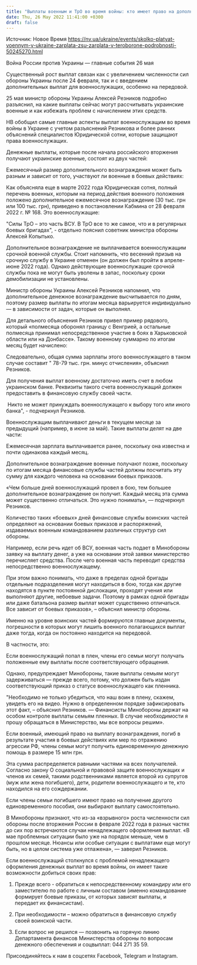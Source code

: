 ```yaml
---
title: "Выплаты военным и ТрО во время войны: кто имеет право на дополнительное вознаграждение, как добиться его оформления, что важно знать о «боевых»"
date: Thu, 26 May 2022 11:41:00 +0300
draft: false
---
```

Источник: Новое Время https://nv.ua/ukraine/events/skolko-platyat-voennym-v-ukraine-zarplata-zsu-zarplata-v-teroborone-podrobnosti-50245270.html


Война России против Украины — главные события 26 мая

Существенный рост выплат связан как с увеличением численности сил обороны Украины после 24 февраля, так и с введением дополнительных выплат для военнослужащих, особенно на передовой. 

25 мая министр обороны Украины Алексей Резников подробно разъяснил, на какие выплаты сейчас могут рассчитывать украинские военные и как избежать проблем с начислением этих средств.

НВ обобщил самые главные аспекты выплат военнослужащим во время войны в Украине с учетом разъяснений Резникова и более ранних объяснений специалистов Юридической сотни, которые защищают права военнослужащих.

Денежные выплаты, которые после начала российского вторжения получают украинские военные, состоят из двух частей:

Ежемесячный размер дополнительного вознаграждения может быть разным и зависит от того, участвуют ли военные в боевых действиях:

Как объясняла еще в марте 2022 года Юридическая сотня, полный перечень военных, которым на период действия военного положения положено дополнительное ежемесячное вознаграждение (30 тыс. грн или 100 тыс. грн), приведено в постановлении Кабмина от 28 февраля 2022 г. № 168. Это военнослужащие:

"Силы ТрО – это часть ВСУ. В ТрО все то же самое, что и в регулярных боевых бригадах", - отдельно пояснил советник министра обороны Алексей Копытько.

Дополнительное вознаграждение не выплачивается военнослужащим срочной военной службы. Стоит напомнить, что весенний призыв на срочную службу в Украине отменен (он должен был пройти в апреле-июне 2022 года). Однако действующие военнослужащие срочной службы пока не могут быть уволены в запас, поскольку сроки демобилизации не установлены.

Министр обороны Украины Алексей Резников напомнил, что дополнительное денежное вознаграждение высчитывается по дням, поэтому размер выплаты по итогам месяца варьируется индивидуально — в зависимости от задач, которые он выполнял.

Для детального объяснения Резников привел пример рядового, который «полмесяца оборонял границу с Венгрией, а остальные полмесяца принимал непосредственное участие в боях в Харьковской области или на Донбассе». Такому военному суммарно по итогам месяц будет начислено:

Следовательно, общая сумма зарплаты этого военнослужащего в таком случае составит " 78-79 тыс. грн. минус отчисления», объяснил Резников.

Для получения выплат военному достаточно иметь счет в любом украинском банке. Реквизиты такого счета военнослужащий должен предоставить в финансовую службу своей части.

 Никто не может принуждать военнослужащего к выбору того или иного банка", - подчеркнул Резников.

Военнослужащим выплачивают деньги в текущем месяце за предыдущий (например, в июне за май). Такие выплаты делят на две части:

Ежемесячная зарплата выплачивается ранее, поскольку она известна и почти одинакова каждый месяц.

Дополнительное вознаграждение военные получают позже, поскольку по итогам месяца финансовые службы частей должны посчитать эту сумму для каждого человека на основании боевых приказов.

«Чем больше дней военнослужащий провел в бою, тем большее дополнительное вознаграждение он получит. Каждый месяц эта сумма может существенно отличаться. Это нужно понимать», — подчеркнул Резников.

Количество таких «боевых» дней финансовые службы воинских частей определяют на основании боевых приказов и распоряжений, издаваемых военным командованием различных структур сил обороны.

Например, если речь идет об ВСУ, военная часть подает в Минобороны заявку на выплату денег, а уже на основании этой заявки министерство перечисляет средства. После чего военная часть переводит средства непосредственно военнослужащему.

При этом важно понимать, что даже в пределах одной бригады отдельные подразделения могут находиться в бою, тогда как другие находятся в пункте постоянной дислокации, проходят учения или выполняют другие, небоевые задачи. Поэтому в рамках одной бригады или даже батальона размер выплат может существенно отличаться. Все зависит от боевых приказов», – объяснил министр обороны.

Именно на уровне воинских частей формируются главные документы, погрешности в которых могут лишить военного полагающихся выплат даже тогда, когда он постоянно находится на передовой.

В частности, это:

Если военнослужащий попал в плен, члены его семьи могут получать положенные ему выплаты после соответствующего обращения.

Однако, предупреждает Минобороны, такие выплаты семьям могут задерживаться — прежде всего, потому, что должен быть издан соответствующий приказ о статусе военнослужащего как пленника.

"Необходимо не только убедиться, что наш воин в плену, скажем, увидеть его на видео. Нужно в определенном порядке зафиксировать этот факт, – объяснил Резников. — Финансисты Минобороны держат на особом контроле выплаты семьям пленных. В случае необходимости я прошу обращаться в Министерство, мы все вопросы решим».

 Если военный, имеющий право на выплату вознаграждения, погиб в результате участия в боевых действиях или мер по отражению агрессии РФ, члены семьи могут получить единовременную денежную помощь в размере 15 млн грн.

 Эта сумма распределяется равными частями на всех получателей. Согласно закону О социальной и правовой защите военнослужащих и членов их семей, такими родственниками является второй из супругов (муж или жена погибшего), дети, родители военнослужащего и те, кто находился на его сождержании.

 Если члены семьи погибшего имеют право на получение другого единовременного пособия, они выбирают выплату самостоятельно.

В Минобороны признают, что из-за «взрывного» роста численности сил обороны после вторжения России в феврале 2022 года в разных частях до сих пор встречаются случаи ненадлежащего оформления выплат. «В мае проблемных ситуации было уже на порядок меньше, чем в прошлом месяце. Нюансы или особые ситуации с выплатами еще могут быть, но в целом система уже отлажена», — заверил Резников.

Если военнослужащий столкнулся с проблемой ненадлежащего оформления денежных выплат во время войны, он имеет такие возможности добиться своих прав:

1. Прежде всего - обратиться к непосредственному командиру или его заместителю по работе с личным составом (именно командование формирует боевые приказы, от которых зависят выплаты, и передает их финансистам).

2. При необходимости – можно обратиться в финансовую службу своей воинской части.

3. Если вопрос не решился — позвонить на горячую линию Департамента финансов Министерства обороны по вопросам денежного обеспечения и соцвыплат: 044 271 35 59.

Присоединяйтесь к нам в соцсетях Facebook, Telegram и Instagram.
